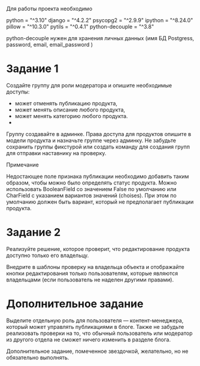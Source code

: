 Для работы проекта необходимо

python = "^3.10"
django = "^4.2.2"
psycopg2 = "^2.9.9"
ipython = "^8.24.0"
pillow = "^10.3.0"
pytils = "^0.4.1"
python-decouple = "^3.8"

python-decouple нужен для хранения личных данных 
(имя БД Postgress, 
password,
email,
email_password
)


# Задание 1
Создайте группу для роли модератора и опишите необходимые доступы:

- может отменять публикацию продукта,
- может менять описание любого продукта,
- может менять категорию любого продукта.
- 
Группу создавайте в админке. Права доступа для продуктов опишите в модели продукта 
и назначьте группе через админку. Не забудьте сохранить группы фикстурой 
или создать команду для создания групп для отправки наставнику на проверку.

 
Примечание

Недостающее поле признака публикации необходимо добавить таким образом, 
чтобы можно было определять статус продукта. Можно использовать 
BooleanField со значением False по умолчанию или 
CharField с указанием вариантов значений (choises). 
При этом по умолчанию должен быть вариант, который не предполагает публикации продукта.

# Задание 2
Реализуйте решение, которое проверит, что редактирование продукта доступно только его владельцу.

Внедрите в шаблоны проверку на владельца объекта
и отображайте кнопки редактирования только пользователям, которые являются владельцами 
(если пользователь не наделен другими правами).

 
# Дополнительное задание
Выделите отдельную роль для пользователя — контент-менеджера,
который может управлять публикациями в блоге. 
Также не забудьте реализовать проверки на то, 
что обычный пользователь или модератор из другого отдела не сможет ничего изменить в разделе блога.

 
Дополнительное задание, помеченное звездочкой, желательно, но не обязательно выполнять.